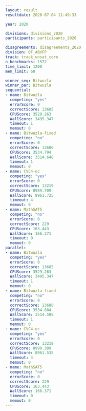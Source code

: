 ```yaml
---
layout: result
resultdate: 2020-07-04 11:49:33

year: 2020

divisions: divisions_2020
participants: participants_2020

disagreements: disagreements_2020
division: QF_ABVFP
track: track_unsat_core
n_benchmarks: 1572
time_limit: 1200
mem_limit: 60

winner_seq: Bitwuzla
winner_par: Bitwuzla
sequential:
- name: Bitwuzla
  competing: "yes"
  errorScore: 0
  correctScore: 13685
  CPUScore: 3529.263
  WallScore: 3495.347
  timeout: 1
  memout: 0
- name: Bitwuzla-fixed
  competing: "no"
  errorScore: 0
  correctScore: 13680
  CPUScore: 3534.794
  WallScore: 3514.648
  timeout: 1
  memout: 0
- name: CVC4-uc
  competing: "yes"
  errorScore: 0
  correctScore: 13219
  CPUScore: 8989.709
  WallScore: 8961.725
  timeout: 4
  memout: 0
- name: MathSAT5
  competing: "no"
  errorScore: 0
  correctScore: 229
  CPUScore: 163.443
  WallScore: 166.371
  timeout: 0
  memout: 0
parallel:
- name: Bitwuzla
  competing: "yes"
  errorScore: 0
  correctScore: 13685
  CPUScore: 3529.263
  WallScore: 3495.347
  timeout: 1
  memout: 0
- name: Bitwuzla-fixed
  competing: "no"
  errorScore: 0
  correctScore: 13680
  CPUScore: 3534.884
  WallScore: 3514.588
  timeout: 1
  memout: 0
- name: CVC4-uc
  competing: "yes"
  errorScore: 0
  correctScore: 13219
  CPUScore: 8990.389
  WallScore: 8961.535
  timeout: 4
  memout: 0
- name: MathSAT5
  competing: "no"
  errorScore: 0
  correctScore: 229
  CPUScore: 163.443
  WallScore: 166.371
  timeout: 0
  memout: 0
---
```


